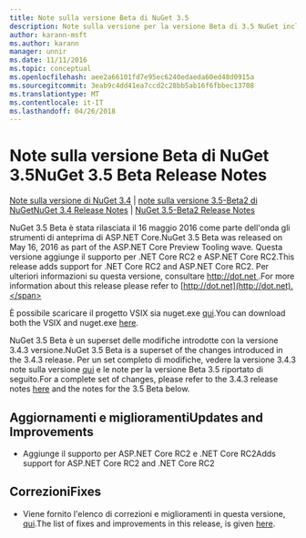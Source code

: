 ```yaml
---
title: Note sulla versione Beta di NuGet 3.5
description: Note sulla versione per la versione Beta di 3.5 NuGet inclusi dcr, correzioni di bug, le funzionalità aggiunte e problemi noti.
author: karann-msft
ms.author: karann
manager: unnir
ms.date: 11/11/2016
ms.topic: conceptual
ms.openlocfilehash: aee2a66101fd7e95ec6240edaeda60ed48d0915a
ms.sourcegitcommit: 3eab9c4dd41ea7ccd2c28bb5ab16f6fbbec13708
ms.translationtype: MT
ms.contentlocale: it-IT
ms.lasthandoff: 04/26/2018
---
```

# <a name="nuget-35-beta-release-notes"></a><span data-ttu-id="43dfe-103">Note sulla versione Beta di NuGet 3.5</span><span class="sxs-lookup"><span data-stu-id="43dfe-103">NuGet 3.5 Beta Release Notes</span></span>

<span data-ttu-id="43dfe-104">[Note sulla versione di NuGet 3.4](../release-notes/nuget-3.4.md) | [note sulla versione 3.5-Beta2 di NuGet](../release-notes/nuget-3.5-Beta2.md)</span><span class="sxs-lookup"><span data-stu-id="43dfe-104">[NuGet 3.4 Release Notes](../release-notes/nuget-3.4.md) | [NuGet 3.5-Beta2 Release Notes](../release-notes/nuget-3.5-Beta2.md)</span></span>

<span data-ttu-id="43dfe-105">NuGet 3.5 Beta è stata rilasciata il 16 maggio 2016 come parte dell'onda gli strumenti di anteprima di ASP.NET Core.</span><span class="sxs-lookup"><span data-stu-id="43dfe-105">NuGet 3.5 Beta was released on May 16, 2016 as part of the ASP.NET Core Preview Tooling wave.</span></span> <span data-ttu-id="43dfe-106">Questa versione aggiunge il supporto per .NET Core RC2 e ASP.NET Core RC2.</span><span class="sxs-lookup"><span data-stu-id="43dfe-106">This release adds support for .NET Core RC2 and ASP.NET Core RC2.</span></span> <span data-ttu-id="43dfe-107">Per ulteriori informazioni su questa versione, consultare [ http://dot.net ](http://dot.net).</span><span class="sxs-lookup"><span data-stu-id="43dfe-107">For more information about this release please refer to [http://dot.net](http://dot.net).</span></span>

<span data-ttu-id="43dfe-108">È possibile scaricare il progetto VSIX sia nuget.exe [qui](https://dist.nuget.org/index.html).</span><span class="sxs-lookup"><span data-stu-id="43dfe-108">You can download both the VSIX and nuget.exe [here](https://dist.nuget.org/index.html).</span></span>

<span data-ttu-id="43dfe-109">NuGet 3.5 Beta è un superset delle modifiche introdotte con la versione 3.4.3 versione.</span><span class="sxs-lookup"><span data-stu-id="43dfe-109">NuGet 3.5 Beta is a superset of the changes introduced in the 3.4.3 release.</span></span> <span data-ttu-id="43dfe-110">Per un set completo di modifiche, vedere la versione 3.4.3 note sulla versione [qui](https://github.com/NuGet/Home/issues?q=is%3Aissue+milestone%3A3.4.3+is%3Aclosed) e le note per la versione Beta 3.5 riportato di seguito.</span><span class="sxs-lookup"><span data-stu-id="43dfe-110">For a complete set of changes, please refer to the 3.4.3 release notes [here](https://github.com/NuGet/Home/issues?q=is%3Aissue+milestone%3A3.4.3+is%3Aclosed) and the notes for the 3.5 Beta below.</span></span>

## <a name="updates-and-improvements"></a><span data-ttu-id="43dfe-111">Aggiornamenti e miglioramenti</span><span class="sxs-lookup"><span data-stu-id="43dfe-111">Updates and Improvements</span></span>

* <span data-ttu-id="43dfe-112">Aggiunge il supporto per ASP.NET Core RC2 e .NET Core RC2</span><span class="sxs-lookup"><span data-stu-id="43dfe-112">Adds support for ASP.NET Core RC2 and .NET Core RC2</span></span>

## <a name="fixes"></a><span data-ttu-id="43dfe-113">Correzioni</span><span class="sxs-lookup"><span data-stu-id="43dfe-113">Fixes</span></span>

* <span data-ttu-id="43dfe-114">Viene fornito l'elenco di correzioni e miglioramenti in questa versione, [qui](https://github.com/NuGet/Home/issues?q=is%3Aissue+milestone%3A%223.5+Beta%22+is%3Aclosed).</span><span class="sxs-lookup"><span data-stu-id="43dfe-114">The list of fixes and improvements in this release, is given [here](https://github.com/NuGet/Home/issues?q=is%3Aissue+milestone%3A%223.5+Beta%22+is%3Aclosed).</span></span>